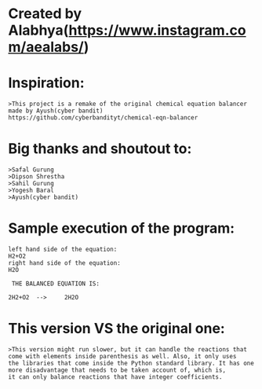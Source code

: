 # Created by Alabhya(https://www.instagram.com/aealabs/)

# Inspiration:

    >This project is a remake of the original chemical equation balancer made by Ayush(cyber bandit)
    https://github.com/cyberbandityt/chemical-eqn-balancer

# Big thanks and shoutout to:

    >Safal Gurung
    >Dipson Shrestha
    >Sahil Gurung
    >Yogesh Baral
    >Ayush(cyber bandit)

# Sample execution of the program:

```
left hand side of the equation:
H2+O2
right hand side of the equation:
H2O

 THE BALANCED EQUATION IS:

2H2+O2  -->     2H2O
```

# This version VS the original one:

    >This version might run slower, but it can handle the reactions that come with elements inside parenthesis as well. Also, it only uses
    the libraries that come inside the Python standard library. It has one more disadvantage that needs to be taken account of, which is,
    it can only balance reactions that have integer coefficients.
